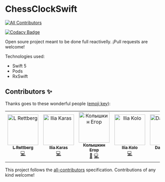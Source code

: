 # ChessClockSwift
[![All Contributors](https://img.shields.io/badge/all_contributors-6-orange.svg?style=flat-square)](#contributors)

[![Codacy Badge](https://api.codacy.com/project/badge/Grade/c17fd00a5b0c48bdbb93aacd19a7077b)](https://app.codacy.com/app/joanb/ChessClockSwift?utm_source=github.com&utm_medium=referral&utm_content=joanb/ChessClockSwift&utm_campaign=Badge_Grade_Settings)

Open soure project meant to be done full reactivelly. ¡Pull requests are welcome!

Technologies used:
- Swift 5
- Pods
- RxSwift

## Contributors ✨

Thanks goes to these wonderful people ([emoji key](https://allcontributors.org/docs/en/emoji-key)):

<!-- ALL-CONTRIBUTORS-LIST:START - Do not remove or modify this section -->
<!-- prettier-ignore -->
<table>
  <tr>
    <td align="center"><a href="https://github.com/l-rettberg"><img src="https://avatars0.githubusercontent.com/u/13290195?v=4" width="100px;" alt="L Rettberg"/><br /><sub><b>L Rettberg</b></sub></a><br /><a href="https://github.com/joanb/ChessClockSwift/commits?author=l-rettberg" title="Code">💻</a></td>
    <td align="center"><a href="https://github.com/KarasIlia"><img src="https://avatars1.githubusercontent.com/u/46646536?v=4" width="100px;" alt="Ilia Karas"/><br /><sub><b>Ilia Karas</b></sub></a><br /><a href="https://github.com/joanb/ChessClockSwift/commits?author=KarasIlia" title="Code">💻</a></td>
    <td align="center"><a href="https://github.com/EgorKolyshkin"><img src="https://avatars1.githubusercontent.com/u/26576806?v=4" width="100px;" alt="Колышкин Егор"/><br /><sub><b>Колышкин Егор</b></sub></a><br /><a href="#ideas-EgorKolyshkin" title="Ideas, Planning, & Feedback">🤔</a> <a href="https://github.com/joanb/ChessClockSwift/commits?author=EgorKolyshkin" title="Code">💻</a></td>
    <td align="center"><a href="https://github.com/Gray-Wind"><img src="https://avatars0.githubusercontent.com/u/4902794?v=4" width="100px;" alt="Ilia Kolo"/><br /><sub><b>Ilia Kolo</b></sub></a><br /><a href="https://github.com/joanb/ChessClockSwift/commits?author=Gray-Wind" title="Code">💻</a></td>
    <td align="center"><a href="https://github.com/davidlamys"><img src="https://avatars0.githubusercontent.com/u/1642110?v=4" width="100px;" alt="David Lam"/><br /><sub><b>David Lam</b></sub></a><br /><a href="https://github.com/joanb/ChessClockSwift/commits?author=davidlamys" title="Code">💻</a> <a href="#ideas-davidlamys" title="Ideas, Planning, & Feedback">🤔</a></td>
    <td align="center"><a href="https://shaahin.us"><img src="https://avatars3.githubusercontent.com/u/1235629?v=4" width="100px;" alt="Shahin Katebi"/><br /><sub><b>Shahin Katebi</b></sub></a><br /><a href="https://github.com/joanb/ChessClockSwift/commits?author=shaahin" title="Code">💻</a></td>
  </tr>
</table>

<!-- ALL-CONTRIBUTORS-LIST:END -->

This project follows the [all-contributors](https://github.com/all-contributors/all-contributors) specification. Contributions of any kind welcome!
